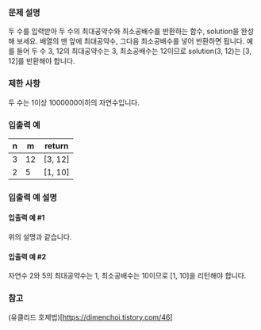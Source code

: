 ### 문제 설명
두 수를 입력받아 두 수의 최대공약수와 최소공배수를 반환하는 함수, solution을 완성해 보세요. 배열의 맨 앞에 최대공약수, 그다음 최소공배수를 넣어 반환하면 됩니다. 예를 들어 두 수 3, 12의 최대공약수는 3, 최소공배수는 12이므로 solution(3, 12)는 [3, 12]를 반환해야 합니다.

### 제한 사항
두 수는 1이상 1000000이하의 자연수입니다.

### 입출력 예
n|	m|	return
-|-|-
3|	12|	[3, 12]
2	|5|	[1, 10]

### 입출력 예 설명
#### 입출력 예 #1
위의 설명과 같습니다.

#### 입출력 예 #2
자연수 2와 5의 최대공약수는 1, 최소공배수는 10이므로 [1, 10]을 리턴해야 합니다.

### 참고
(유클리드 호제법)[https://dimenchoi.tistory.com/46]